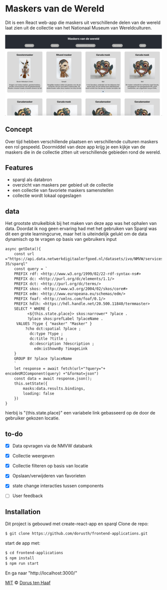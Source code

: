 # Maskers van de Wereld

Dit is een React web-app die maskers uit verschillende delen van de wereld laat zien uit de collectie van het Nationaal Museum van Wereldculturen.

![app](./app.png)

## Concept
Over tijd hebben verschillende plaatsen en verschillende culturen maskers een rol gespeeld.
Doormiddel van deze app krijg je een kijkje van de maskers die in de collectie zitten uit verschillende gebieden rond de wereld.

## Features
- sparql als databron
- overzicht van maskers per gebied uit de collectie
- een collectie van favoriete maskers samenstellen
- collectie wordt lokaal opgeslagen

## data
Het grootste struikelblok bij het maken van deze app was het ophalen van data.
Doordat ik nog geen ervaring had met het gebruiken van Sparql was dit een grote learningcurve, maar het is uiteindelijk gelukt om de data dynamisch op te vragen op basis van gebruikers input
```
async getData(){
	const url ="https://api.data.netwerkdigitaalerfgoed.nl/datasets/ivo/NMVW/services/NMVW-35/sparql"
	const query = `
	PREFIX rdf: <http://www.w3.org/1999/02/22-rdf-syntax-ns#>
	PREFIX dc: <http://purl.org/dc/elements/1.1/>
	PREFIX dct: <http://purl.org/dc/terms/>
	PREFIX skos: <http://www.w3.org/2004/02/skos/core#>
	PREFIX edm: <http://www.europeana.eu/schemas/edm/>
	PREFIX foaf: <http://xmlns.com/foaf/0.1/>
	PREFIX hdlh: <https://hdl.handle.net/20.500.11840/termmaster>
	SELECT * WHERE {
		  <${this.state.place}> skos:narrower* ?place .
		  ?place skos:prefLabel ?placeName .
	 VALUES ?type { "masker" "Masker" }
		 ?cho dct:spatial ?place ;
		   dc:type ?type ;
		   dc:title ?title ;
		   dc:description ?description ;
			 edm:isShownBy ?imageLink
	}
	GROUP BY ?place ?placeName
	`
	let response = await fetch(url+"?query="+ encodeURIComponent(query) +"&format=json")
	const data = await response.json();
	this.setState({
		masks:data.results.bindings,
		loading: false
	})
}
```
hierbij is "{this.state.place}" een variabele link gebasseerd op de door de gebruiker gekozen locatie.


## to-do
- [X] Data opvragen via de NMVW databank
- [X] Collectie weergeven
- [X] Collectie filteren op basis van locatie
- [X] Opslaan/verwijderen van favorieten
- [X] state change interacties tussen components
- [ ] User feedback


## Installation
Dit project is gebouwd met create-react-app en sparql
Clone de repo:
```bash
$ git clone https://github.com/dorusth/frontend-applications.git
```
start de app met:
```bash
$ cd frontend-applications
$ npm install
$ npm run start
```
En ga naar "http://localhost:3000/"



[MIT](LICENCE) © [Dorus ten Haaf](https://dorustenhaaf.com)
